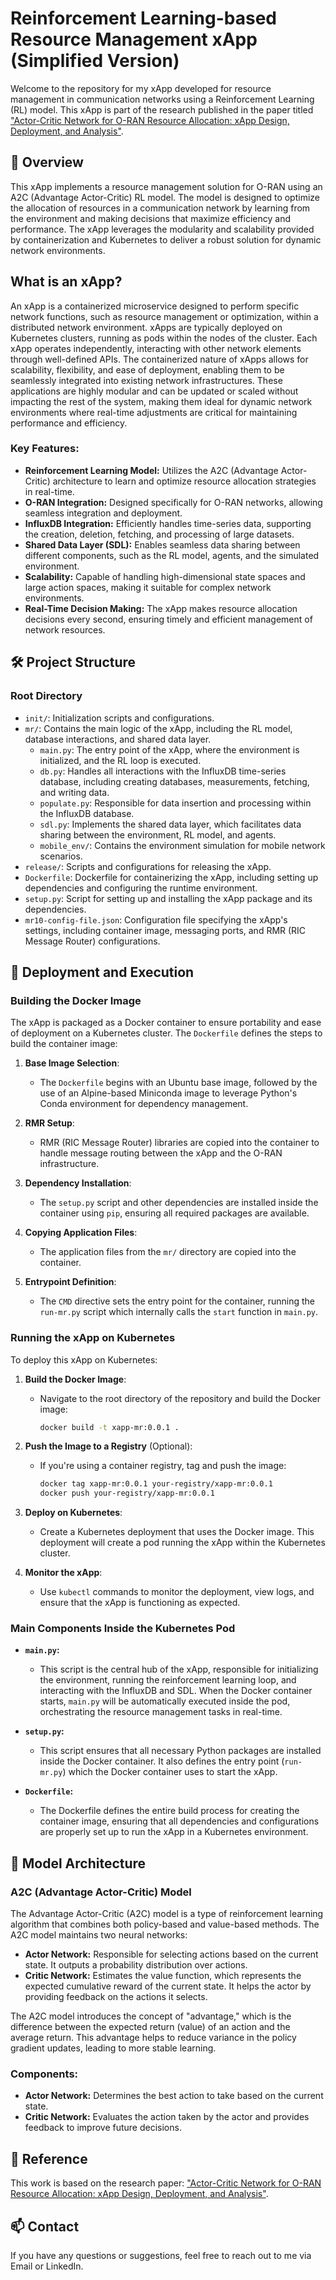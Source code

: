 # Reinforcement Learning-based Resource Management xApp (Simplified Version)

Welcome to the repository for my xApp developed for resource management in communication networks using a Reinforcement Learning (RL) model. This xApp is part of the research published in the paper titled ["Actor-Critic Network for O-RAN Resource Allocation: xApp Design, Deployment, and Analysis"](https://ieeexplore.ieee.org/abstract/document/10008713).

## 📜 Overview

This xApp implements a resource management solution for O-RAN using an A2C (Advantage Actor-Critic) RL model. The model is designed to optimize the allocation of resources in a communication network by learning from the environment and making decisions that maximize efficiency and performance. The xApp leverages the modularity and scalability provided by containerization and Kubernetes to deliver a robust solution for dynamic network environments.

## What is an xApp?

An xApp is a containerized microservice designed to perform specific network functions, such as resource management or optimization, within a distributed network environment. xApps are typically deployed on Kubernetes clusters, running as pods within the nodes of the cluster. Each xApp operates independently, interacting with other network elements through well-defined APIs. The containerized nature of xApps allows for scalability, flexibility, and ease of deployment, enabling them to be seamlessly integrated into existing network infrastructures. These applications are highly modular and can be updated or scaled without impacting the rest of the system, making them ideal for dynamic network environments where real-time adjustments are critical for maintaining performance and efficiency.

### Key Features:
- **Reinforcement Learning Model:** Utilizes the A2C (Advantage Actor-Critic) architecture to learn and optimize resource allocation strategies in real-time.
- **O-RAN Integration:** Designed specifically for O-RAN networks, allowing seamless integration and deployment.
- **InfluxDB Integration:** Efficiently handles time-series data, supporting the creation, deletion, fetching, and processing of large datasets.
- **Shared Data Layer (SDL):** Enables seamless data sharing between different components, such as the RL model, agents, and the simulated environment.
- **Scalability:** Capable of handling high-dimensional state spaces and large action spaces, making it suitable for complex network environments.
- **Real-Time Decision Making:** The xApp makes resource allocation decisions every second, ensuring timely and efficient management of network resources.

## 🛠️ Project Structure

### Root Directory

- `init/`: Initialization scripts and configurations.
- `mr/`: Contains the main logic of the xApp, including the RL model, database interactions, and shared data layer.
  - `main.py`: The entry point of the xApp, where the environment is initialized, and the RL loop is executed.
  - `db.py`: Handles all interactions with the InfluxDB time-series database, including creating databases, measurements, fetching, and writing data.
  - `populate.py`: Responsible for data insertion and processing within the InfluxDB database.
  - `sdl.py`: Implements the shared data layer, which facilitates data sharing between the environment, RL model, and agents.
  - `mobile_env/`: Contains the environment simulation for mobile network scenarios.
- `release/`: Scripts and configurations for releasing the xApp.
- `Dockerfile`: Dockerfile for containerizing the xApp, including setting up dependencies and configuring the runtime environment.
- `setup.py`: Script for setting up and installing the xApp package and its dependencies.
- `mr10-config-file.json`: Configuration file specifying the xApp's settings, including container image, messaging ports, and RMR (RIC Message Router) configurations.

## 🚀 Deployment and Execution

### Building the Docker Image

The xApp is packaged as a Docker container to ensure portability and ease of deployment on a Kubernetes cluster. The `Dockerfile` defines the steps to build the container image:

1. **Base Image Selection**:
   - The `Dockerfile` begins with an Ubuntu base image, followed by the use of an Alpine-based Miniconda image to leverage Python's Conda environment for dependency management.

2. **RMR Setup**:
   - RMR (RIC Message Router) libraries are copied into the container to handle message routing between the xApp and the O-RAN infrastructure.

3. **Dependency Installation**:
   - The `setup.py` script and other dependencies are installed inside the container using `pip`, ensuring all required packages are available.

4. **Copying Application Files**:
   - The application files from the `mr/` directory are copied into the container.

5. **Entrypoint Definition**:
   - The `CMD` directive sets the entry point for the container, running the `run-mr.py` script which internally calls the `start` function in `main.py`.

### Running the xApp on Kubernetes

To deploy this xApp on Kubernetes:

1. **Build the Docker Image**:
   - Navigate to the root directory of the repository and build the Docker image:
     ```bash
     docker build -t xapp-mr:0.0.1 .
     ```

2. **Push the Image to a Registry** (Optional):
   - If you're using a container registry, tag and push the image:
     ```bash
     docker tag xapp-mr:0.0.1 your-registry/xapp-mr:0.0.1
     docker push your-registry/xapp-mr:0.0.1
     ```

3. **Deploy on Kubernetes**:
   - Create a Kubernetes deployment that uses the Docker image. This deployment will create a pod running the xApp within the Kubernetes cluster.

4. **Monitor the xApp**:
   - Use `kubectl` commands to monitor the deployment, view logs, and ensure that the xApp is functioning as expected.

### Main Components Inside the Kubernetes Pod

- **`main.py`:** 
  - This script is the central hub of the xApp, responsible for initializing the environment, running the reinforcement learning loop, and interacting with the InfluxDB and SDL. When the Docker container starts, `main.py` will be automatically executed inside the pod, orchestrating the resource management tasks in real-time.

- **`setup.py`:**
  - This script ensures that all necessary Python packages are installed inside the Docker container. It also defines the entry point (`run-mr.py`) which the Docker container uses to start the xApp.

- **`Dockerfile`:**
  - The Dockerfile defines the entire build process for creating the container image, ensuring that all dependencies and configurations are properly set up to run the xApp in a Kubernetes environment.

## 🧠 Model Architecture

### A2C (Advantage Actor-Critic) Model

The Advantage Actor-Critic (A2C) model is a type of reinforcement learning algorithm that combines both policy-based and value-based methods. The A2C model maintains two neural networks:

- **Actor Network:** Responsible for selecting actions based on the current state. It outputs a probability distribution over actions.
- **Critic Network:** Estimates the value function, which represents the expected cumulative reward of the current state. It helps the actor by providing feedback on the actions it selects.

The A2C model introduces the concept of "advantage," which is the difference between the expected return (value) of an action and the average return. This advantage helps to reduce variance in the policy gradient updates, leading to more stable learning.

### Components:
- **Actor Network:** Determines the best action to take based on the current state.
- **Critic Network:** Evaluates the action taken by the actor and provides feedback to improve future decisions.

## 📝 Reference

This work is based on the research paper: ["Actor-Critic Network for O-RAN Resource Allocation: xApp Design, Deployment, and Analysis"](https://ieeexplore.ieee.org/abstract/document/10008713).

## 📫 Contact

If you have any questions or suggestions, feel free to reach out to me via Email or LinkedIn. 
